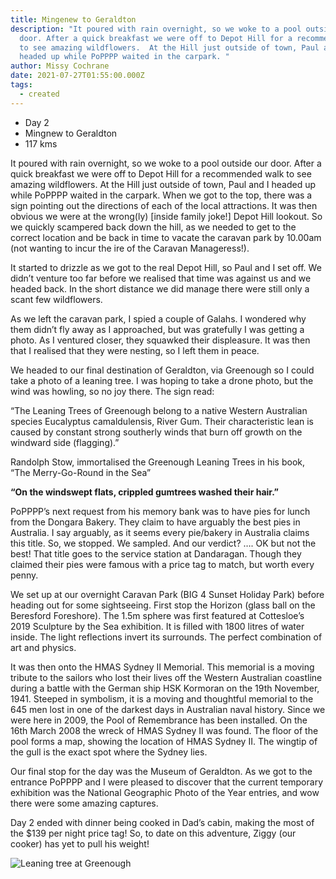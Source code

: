 ```yaml
---
title: Mingenew to Geraldton
description: "It poured with rain overnight, so we woke to a pool outside our
  door. After a quick breakfast we were off to Depot Hill for a recommended walk
  to see amazing wildflowers.  At the Hill just outside of town, Paul and I
  headed up while PoPPPP waited in the carpark. "
author: Missy Cochrane
date: 2021-07-27T01:55:00.000Z
tags:
  - created
---
```

* Day 2
* Mingnew to Geraldton
* 117 kms

It poured with rain overnight, so we woke to a pool outside our door. After a quick breakfast we were off to Depot Hill for a recommended walk to see amazing wildflowers.  At the Hill just outside of town, Paul and I headed up while PoPPPP waited in the carpark. When we got to the top, there was a sign pointing out the directions of each of the local attractions. It was then obvious we were at the wrong(ly) \[inside family joke!] Depot Hill lookout. So we quickly scampered back down the hill, as we needed to get to the correct location and be back in time to vacate the caravan park by 10.00am (not wanting to incur the ire of the Caravan Manageress!).

It started to drizzle as we got to the real Depot Hill, so Paul and I set off.  We didn’t venture too far before we realised that time was against us and we headed back. In the short distance we did manage there were still only a scant few wildflowers.

As we left the caravan park, I spied a couple of Galahs. I wondered why them didn’t fly away as I approached, but was gratefully I was getting a photo.  As I ventured closer, they squawked their displeasure. It was then that I realised that they were nesting, so I left them in peace.

We headed to our final destination of Geraldton, via Greenough so I could take a photo of a leaning tree.  I was hoping to take a drone photo, but the wind was howling, so no joy there.  The sign read:

“The Leaning Trees of Greenough belong to a native Western Australian species Eucalyptus camaldulensis, River Gum.  Their characteristic lean is caused by constant strong southerly winds that burn off growth on the windward side (flagging).”

Randolph Stow, immortalised the Greenough Leaning Trees in his book, “The Merry-Go-Round in the Sea”

**“On the windswept flats, crippled gumtrees washed their hair.”**

PoPPPP’s next request from his memory bank was to have pies for lunch from the Dongara Bakery.  They claim to have arguably the best pies in Australia.  I say arguably, as it seems every pie/bakery in Australia claims this title. So, we stopped. We sampled. And our verdict? …. OK but not the best! That title goes to the service station at Dandaragan. Though they claimed their pies were famous with a price tag to match, but worth every penny.

We set up at our overnight Caravan Park (BIG 4 Sunset Holiday Park) before heading out for some sightseeing.  First stop the Horizon (glass ball on the Beresford Foreshore). The 1.5m sphere was first featured at Cottesloe’s 2019 Sculpture by the Sea exhibition. It is filled with 1800 litres of water inside.  The light reflections invert its surrounds.  The perfect combination of art and physics.

It was then onto the HMAS Sydney II Memorial. This memorial is a moving tribute to the sailors who lost their lives off the Western Australian coastline during a battle with the German ship HSK Kormoran on the 19th November, 1941. Steeped in symbolism, it is a moving and thoughtful memorial to the 645 men lost in one of the darkest days in Australian naval history. Since we were here in 2009, the Pool of Remembrance has been installed. On the 16th March 2008 the wreck of HMAS Sydney II was found. The floor of the pool forms a map, showing the location of HMAS Sydney II. The wingtip of the gull is the exact spot where the Sydney lies.

Our final stop for the day was the Museum of Geraldton.  As we got to the entrance PoPPPP and I were pleased to discover that the current temporary exhibition was the National Geographic Photo of the Year entries, and wow there were some amazing captures.

Day 2 ended with dinner being cooked in Dad’s cabin, making the most of the $139 per night price tag!  So, to date on this adventure, Ziggy (our cooker) has yet to pull his weight!

![Leaning tree at Greenough](/static/img/pxl_20210727_030342543~3.jpg "Leaning tree at Greenough")